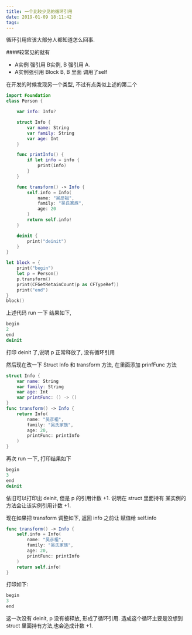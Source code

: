 ```yaml
---
title: 一个比较少见的循环引用
date: 2019-01-09 18:11:42
tags:
---
```


循环引用应该大部分人都知道怎么回事.

####较常见的就有
* A实例 强引用 B实例, B 强引用 A.
* A实例强引用 Block B, B 里面 调用了self

在开发的时候发现另一个类型, 不过有点类似上述的第二个

```Swift
import Foundation
class Person {

    var info: Info?

    struct Info {
        var name: String
        var family: String
        var age: Int
    }

    func printInfo() {
        if let info = info {
            print(info)
        }
    }

    func transform() -> Info {
        self.info = Info(
            name: "吴彦祖",
            family: "吴氏家族",
            age: 20
        )
        return self.info!
    }

    deinit {
        print("deinit")
    }
}

let block = {
    print("begin")
    let p = Person()
    p.transform()
    print(CFGetRetainCount(p as CFTypeRef))
    print("end")
}
block()
```
上述代码 run 一下 结果如下, 
```Swift
begin
2
end
deinit
```
打印 deinit 了,说明 p 正常释放了, 没有循环引用


然后现在改一下 Struct Info 和 transform 方法, 在里面添加 prinfFunc 方法
```Swift
struct Info {
    var name: String
    var family: String
    var age: Int
    var printFunc: () -> ()
}
func transform() -> Info {
    return Info(
        name: "吴彦祖",
        family: "吴氏家族",
        age: 20,
        printFunc: printInfo
    )
}
```

再次 run 一下, 打印结果如下
```Swift
begin
3
end
deinit
```
依旧可以打印出 deinit, 但是 p 的引用计数 +1.
说明在 struct 里面持有 某实例的方法会让该实例引用计数 +1.

现在如果把 transform 调整如下, 返回 info 之前让 赋值给 self.info
```Swift
func transform() -> Info {
    self.info = Info(
        name: "吴彦祖",
        family: "吴氏家族",
        age: 20,
        printFunc: printInfo
    )
    return self.info!
}
```

打印如下:
```Swift
begin
3
end
```
这一次没有 deinit, p 没有被释放, 形成了循环引用.
造成这个循环主要是没想到 struct 里面持有方法,也会造成计数 +1.
